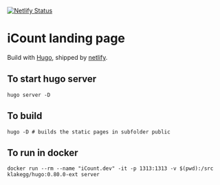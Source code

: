 [![Netlify Status](https://api.netlify.com/api/v1/badges/c4f22164-5bb0-41be-88d0-08889b81e69a/deploy-status)](https://app.netlify.com/sites/icount/deploys)


# iCount landing page

Build with [Hugo](https://gohugo.io/), shipped by [netlify](https://www.netlify.com). 

## To start hugo server

`hugo server -D`


## To build

`hugo -D # builds the static pages in subfolder public`


## To run in docker

`docker run --rm --name "iCount.dev" -it -p 1313:1313 -v $(pwd):/src klakegg/hugo:0.80.0-ext server`
